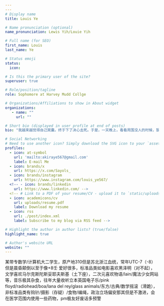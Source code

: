 ```yaml
---
---
# Display name
title: Louis Ye

# Name pronunciation (optional)
name_pronunciation: Lewis Yih/Louie Yih

# Full name (for SEO)
first_name: Louis
last_name: Ye

# Status emoji
status:
  icon: 

# Is this the primary user of the site?
superuser: true

# Role/position/tagline
role: Sophomore at Harvey Mudd Collge

# Organizations/Affiliations to show in About widget
organizations:
   - name: ""
     url: ""

# Short bio (displayed in user profile at end of posts)
bio: "我越来越觉得自己窝囊。终于下了决心去死。于是，一天晚上，看看周围没人的时候，狠了狠心准备跳海一死。但是，当我的脚离开甲板，和船脱离关系的一刹那，我突然惜命了。但是已经晚了。不管自己愿意不愿意，必然到大海里去了。只是，看起来非常高大的船，身体虽然离开了它，但双脚却难以着水。不过，因为没有抓得住的东西，终于难免渐渐地离水越来越近。不论把腿怎么蜷起来也难免接近水了。水的颜色是黑的。"

# Social Networking
# Need to use another icon? Simply download the SVG icon to your `assets/media/icons/` folder.
profiles:
  - icon: at-symbol
    url: 'mailto:akiraye567@gmail.com'
    label: E-mail Me
  - icon: brands/x
    url: https://x.com/Sayols_
  - icon: brands/instagram
    url: https://www.instagram.com/louis_ye567/
  <!-- - icon: brands/linkedin
    url: https://www.linkedin.com/ -->
  <!-- # Link to a PDF of your resume/CV - upload it to `static/uploads/resume.pdf`
  - icon: academicons/cv
    url: uploads/resume.pdf
    label: Download my resume
  - icon: rss
    url: ./post/index.xml
    label: Subscribe to my blog via RSS feed -->

# Highlight the author in author lists? (true/false)
highlight_name: true

# Author's website URL
website: ""
---
```


某带专数学/计算机大二学生，原产地310但是苏北浙江血统，常年UTC-7（-8）但是晨昏颠倒以至于像+8壬
爱好很多，标准品类如电影喜欢黑泽明（对不起），文学喜欢马尔克斯陀斯妥耶夫斯基（土下座），二次元喜欢物语/lain/魔法少女网站等，音乐极其杂食，往年大量收听立本英国电子乐/pink floyd/radiohead/boa/lana del rey/glass animals/东方/古典/数学摇滚（滑跪），非标准品类有钩针/摄影（存疑）/食物/编绳，政治立场偏安那其但是不激进，会在医学范围内使用一些药物，pm极友好废话多预警
